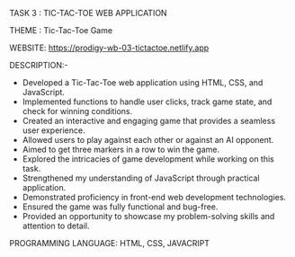 TASK 3 : TIC-TAC-TOE WEB APPLICATION

THEME : Tic-Tac-Toe Game

WEBSITE: https://prodigy-wb-03-tictactoe.netlify.app

DESCRIPTION:-

- Developed a Tic-Tac-Toe web application using HTML, CSS, and JavaScript.
- Implemented functions to handle user clicks, track game state, and check for winning conditions.
- Created an interactive and engaging game that provides a seamless user experience.
- Allowed users to play against each other or against an AI opponent.
- Aimed to get three markers in a row to win the game.
- Explored the intricacies of game development while working on this task.
- Strengthened my understanding of JavaScript through practical application.
- Demonstrated proficiency in front-end web development technologies.
- Ensured the game was fully functional and bug-free.
- Provided an opportunity to showcase my problem-solving skills and attention to detail.

PROGRAMMING LANGUAGE: HTML, CSS, JAVACRIPT
